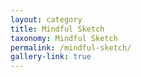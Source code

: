 ```yaml
---
layout: category
title: Mindful Sketch
taxonomy: Mindful Sketch
permalink: /mindful-sketch/
gallery-link: true
---
```

